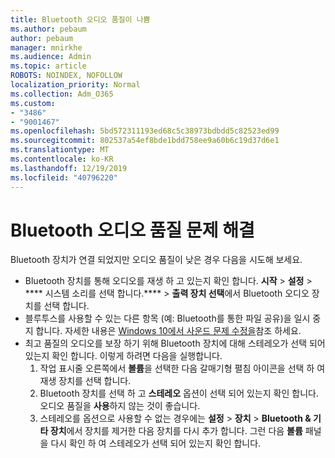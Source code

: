 ```yaml
---
title: Bluetooth 오디오 품질이 나쁨
ms.author: pebaum
author: pebaum
manager: mnirkhe
ms.audience: Admin
ms.topic: article
ROBOTS: NOINDEX, NOFOLLOW
localization_priority: Normal
ms.collection: Adm_O365
ms.custom:
- "3486"
- "9001467"
ms.openlocfilehash: 5bd572311193ed68c5c38973bdbdd5c82523ed99
ms.sourcegitcommit: 802537a54ef8bde1bdd758ee9a60b6c19d37d6e1
ms.translationtype: MT
ms.contentlocale: ko-KR
ms.lasthandoff: 12/19/2019
ms.locfileid: "40796220"
---
```

# <a name="fix-bluetooth-audio-quality-issue"></a>Bluetooth 오디오 품질 문제 해결

Bluetooth 장치가 연결 되었지만 오디오 품질이 낮은 경우 다음을 시도해 보세요.

- Bluetooth 장치를 통해 오디오를 재생 하 고 있는지 확인 합니다. **시작** > **설정** > **** 시스템 소리를 선택 합니다.**** >  **출력 장치 선택**에서 Bluetooth 오디오 장치를 선택 합니다.
- 블루투스를 사용할 수 있는 다른 항목 (예: Bluetooth를 통한 파일 공유)을 일시 중지 합니다. 자세한 내용은 [Windows 10에서 사운드 문제 수정을](https://support.microsoft.com/help/4520288/windows-10-fix-sound-problems)참조 하세요.
- 최고 품질의 오디오를 보장 하기 위해 Bluetooth 장치에 대해 스테레오가 선택 되어 있는지 확인 합니다. 이렇게 하려면 다음을 실행합니다. 
    1. 작업 표시줄 오른쪽에서 **볼륨**을 선택한 다음 갈매기형 펼침 아이콘을 선택 하 여 재생 장치를 선택 합니다.
    2. Bluetooth 장치를 선택 하 고 **스테레오** 옵션이 선택 되어 있는지 확인 합니다. 오디오 품질을 **사용**하지 않는 것이 좋습니다.
    3. 스테레오를 옵션으로 사용할 수 없는 경우에는 **설정** > **장치** > **Bluetooth & 기타 장치**에서 장치를 제거한 다음 장치를 다시 추가 합니다. 그런 다음 **볼륨** 패널을 다시 확인 하 여 스테레오가 선택 되어 있는지 확인 합니다.


